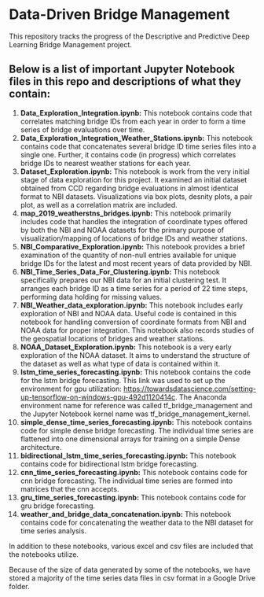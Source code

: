 # Data-Driven Bridge Management

This repository tracks the progress of the Descriptive and Predictive Deep Learning Bridge Management project.

## Below is a list of important Jupyter Notebook files in this repo and descriptions of what they contain:

1. **Data_Exploration_Integration.ipynb:** This notebook contains code that correlates matching bridge IDs from each year in order to form a time series of bridge evaluations over time.
2. **Data_Exploration_Integration_Weather_Stations.ipynb:** This notebook contains code that concatenates several bridge ID time series files into a single one. Further, it contains code (in progress) which correlates bridge IDs to nearest weather stations for each year.
3. **Dataset_Exploration.ipynb:** This notebook is work from the very initial stage of data exploration for this project. It examined an initial dataset obtained from CCD regarding bridge evaluations in almost identical format to NBI datasets. Visualizations via box plots, desnity plots, a pair plot, as well as a correlation matrix are included.
4. **map_2019_weatherstns_bridges.ipynb:** This notebook primarily includes code that handles the integration of coordinate types offered by both the NBI and NOAA datasets for the primary purpose of visualization/mapping of locations of bridge IDs and weather stations. 
5. **NBI_Comparative_Exploration.ipynb:** This notebook provides a brief examination of the quantity of non-null entries available for unique bridge IDs for the latest and most recent years of data provided by NBI. 
6. **NBI_Time_Series_Data_For_Clustering.ipynb:** This notebook specifically prepares our NBI data for an initial clustering test. It arranges each bridge ID as a time series for a period of 22 time steps, performing data holding for missing values.
7. **NBI_Weather_data_exploration.ipynb:** This notebook includes early exploration of NBI and NOAA data. Useful code is contained in this notebook for handling conversion of coordinate formats from NBI and NOAA data for proper integration. This notebook also records studies of the geospatial locations of bridges and weather stations.
8. **NOAA_Dataset_Exploration.ipynb:** This notebook is a very early exploration of the NOAA dataset. It aims to understand the structure of the dataset as well as what type of data is contained within it.
8. **lstm_time_series_forecasting.ipynb:** This notebook contains the code for the lstm bridge forecasting. This link was used to set up the environment for gpu utilization: https://towardsdatascience.com/setting-up-tensorflow-on-windows-gpu-492d1120414c. The Anaconda environment name for reference was called tf_bridge_management and the Jupyter Notebook kernel name was tf_bridge_management_kernel.
9. **simple_dense_time_series_forecasting.ipynb:** This notebook contains code for simple dense bridge forecasting. The individual time series are flattened into one dimensional arrays for training on a simple Dense architecture.
10. **bidirectional_lstm_time_series_forecasting.ipynb:** This notebook contains code for bidirectional lstm bridge forecasting.
11. **cnn_time_series_forecasting.ipynb:** This notebook contains code for cnn bridge forecasting. The individual time series are formed into matrices that the cnn accepts.
12. **gru_time_series_forecasting.ipynb:** This notebook contains code for gru bridge forecasting. 
13. **weather_and_bridge_data_concatenation.ipynb:** This notebook contains code for concatenating the weather data to the NBI dataset for time series analysis. 

In addition to these notebooks, various excel and csv files are included that the notebooks utilize.

Because of the size of data generated by some of the notebooks, we have stored a majority of the time series data files in csv format in a Google Drive folder.
